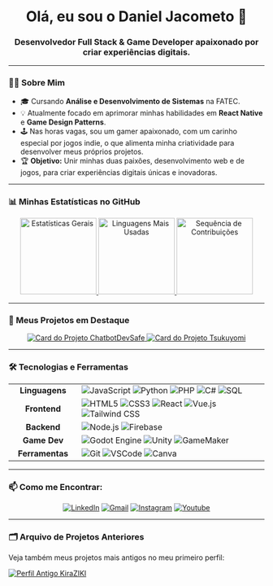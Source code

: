 <h1 align="center">Olá, eu sou o Daniel Jacometo 👋</h1>
<h3 align="center">Desenvolvedor Full Stack & Game Developer apaixonado por criar experiências digitais.</h3>

---

### 👨‍💻 Sobre Mim
- 🎓 Cursando **Análise e Desenvolvimento de Sistemas** na FATEC.
- 💡 Atualmente focado em aprimorar minhas habilidades em **React Native** e **Game Design Patterns**.
- 🕹️ Nas horas vagas, sou um gamer apaixonado, com um carinho especial por jogos indie, o que alimenta minha criatividade para desenvolver meus próprios projetos.
- 🏆 **Objetivo:** Unir minhas duas paixões, desenvolvimento web e de jogos, para criar experiências digitais únicas e inovadoras.

---

### 📊 Minhas Estatísticas no GitHub
<p align="center">
  <a href="https://github.com/anuraghazra/github-readme-stats">
    <img height="150" src="https://github-readme-stats.vercel.app/api?username=DevZIKIII&show_icons=true&theme=tokyonight&hide_border=true&include_all_commits=true" alt="Estatísticas Gerais">
    <img height="150" src="https://github-readme-stats.vercel.app/api/top-langs/?username=DevZIKIII&layout=compact&theme=tokyonight&hide_border=true" alt="Linguagens Mais Usadas">
    <img height="150" src="https://github-readme-streak-stats.herokuapp.com?user=DevZIKIII&theme=tokyonight&hide_border=true" alt="Sequência de Contribuições">
  </a>
</p>

---

### 🚀 Meus Projetos em Destaque

<p align="center">
  <a href="https://github.com/DevZIKIII/ChatbotDevSafe">
    <img src="https://github-readme-stats.vercel.app/api/pin/?username=DevZIKIII&repo=ChatbotDevSafe&theme=tokyonight" alt="Card do Projeto ChatbotDevSafe">
  </a>
  <a href="https://github.com/DevZIKIII/Tsukuyomi">
    <img src="https://github-readme-stats.vercel.app/api/pin/?username=DevZIKIII&repo=Tsukuyomi&theme=tokyonight" alt="Card do Projeto Tsukuyomi">
  </a>
</p>

---

### 🛠️ Tecnologias e Ferramentas
<table>
  <tr>
    <td align="center" width="120"><strong>Linguagens</strong></td>
    <td>
      <img src="https://img.shields.io/badge/JavaScript-F7DF1E?style=for-the-badge&logo=javascript&logoColor=black" alt="JavaScript">
      <img src="https://img.shields.io/badge/Python-3776AB?style=for-the-badge&logo=python&logoColor=white" alt="Python">
      <img src="https://img.shields.io/badge/PHP-777BB4?style=for-the-badge&logo=php&logoColor=white" alt="PHP">
      <img src="https://img.shields.io/badge/C%23-239120?style=for-the-badge&logo=c-sharp&logoColor=white" alt="C#">
      <img src="https://img.shields.io/badge/SQL-00000F?style=for-the-badge&logo=mysql&logoColor=white" alt="SQL">
    </td>
  </tr>
  <tr>
    <td align="center"><strong>Frontend</strong></td>
    <td>
      <img src="https://img.shields.io/badge/HTML5-E34F26?style=for-the-badge&logo=html5&logoColor=white" alt="HTML5">
      <img src="https://img.shields.io/badge/CSS3-1572B6?style=for-the-badge&logo=css3&logoColor=white" alt="CSS3">
      <img src="https://img.shields.io/badge/React-20232A?style=for-the-badge&logo=react&logoColor=61DAFB" alt="React">
      <img src="https://img.shields.io/badge/Vue.js-35495E?style=for-the-badge&logo=vue.js&logoColor=4FC08D" alt="Vue.js">
      <img src="https://img.shields.io/badge/Tailwind_CSS-38B2AC?style=for-the-badge&logo=tailwind-css&logoColor=white" alt="Tailwind CSS">
    </td>
  </tr>
  <tr>
    <td align="center"><strong>Backend</strong></td>
    <td>
      <img src="https://img.shields.io/badge/Node.js-43853D?style=for-the-badge&logo=node.js&logoColor=white" alt="Node.js">
      <img src="https://img.shields.io/badge/Firebase-FFCA28?style=for-the-badge&logo=firebase&logoColor=black" alt="Firebase">
    </td>
  </tr>
  <tr>
    <td align="center"><strong>Game Dev</strong></td>
    <td>
      <img src="https://img.shields.io/badge/Godot_Engine-478CB0?style=for-the-badge&logo=godot-engine&logoColor=white" alt="Godot Engine">
      <img src="https://img.shields.io/badge/Unity-100000?style=for-the-badge&logo=unity&logoColor=white" alt="Unity">
      <img src="https://img.shields.io/badge/GameMaker-000000?style=for-the-badge&logo=gamemaker&logoColor=white" alt="GameMaker">
    </td>
  </tr>
   <tr>
    <td align="center"><strong>Ferramentas</strong></td>
    <td>
      <img src="https://img.shields.io/badge/GIT-E44C30?style=for-the-badge&logo=git&logoColor=white" alt="Git">
      <img src="https://img.shields.io/badge/Visual_Studio_Code-0078D4?style=for-the-badge&logo=visual%20studio%20code&logoColor=white" alt="VSCode">
      <img src="https://img.shields.io/badge/Canva-%2300C4CC.svg?&style=for-the-badge&logo=Canva&logoColor=white" alt="Canva">
    </td>
  </tr>
</table>

---

### 📫 Como me Encontrar:
<p align="center">
  <a href="https://www.linkedin.com/in/devziki" target="_blank"><img src="https://img.shields.io/badge/LinkedIn-0077B5?style=for-the-badge&logo=linkedin&logoColor=white" alt="LinkedIn"></a>
  <a href="mailto:seu-email-aqui@gmail.com" target="_blank"><img src="https://img.shields.io/badge/Gmail-D14836?style=for-the-badge&logo=gmail&logoColor=white" alt="Gmail"></a>
  <a href="https://instagram.com/dev_ziki" target="_blank"><img src="https://img.shields.io/badge/Instagram-E4405F?style=for-the-badge&logo=instagram&logoColor=white" alt="Instagram"></a>
  <a href="https://www.youtube.com/channel/UCTu8yJzBs6OySc10j2cMbhg" target="_blank"><img src="https://img.shields.io/badge/YouTube-FF0000?style=for-the-badge&logo=youtube&logoColor=white" alt="Youtube"></a>
</p>

---

### 🗂️ Arquivo de Projetos Anteriores
<p align="left">
  Veja também meus projetos mais antigos no meu primeiro perfil:
</p>
<p align="left">
  <a href="https://github.com/KiraZIKI/" target="_blank"><img src="https://img.shields.io/badge/GitHub-KiraZIKI-181717?style=for-the-badge&logo=github&logoColor=white" alt="Perfil Antigo KiraZIKI"></a>
</p>
